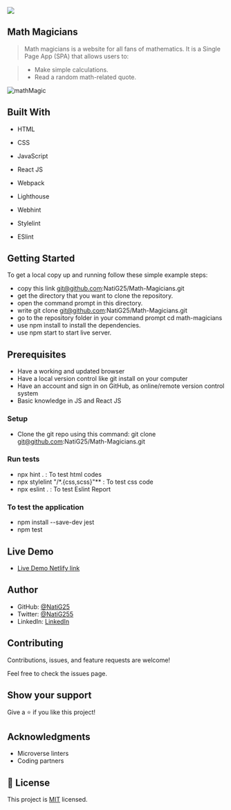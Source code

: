 ![](https://img.shields.io/badge/Microverse-blueviolet)

## Math Magicians

> Math magicians is a website for all fans of mathematics. It is a Single Page App (SPA) that allows users to:

 > - Make simple calculations.
 > - Read a random math-related quote.

![mathMagic](https://user-images.githubusercontent.com/86069740/206191093-0e4b1644-6cb7-4b45-87f4-f8462f6abe2c.png)

## Built With

- HTML

- CSS

- JavaScript

- React JS

- Webpack

- Lighthouse

- Webhint

- Stylelint

- ESlint

## Getting Started

To get a local copy up and running follow these simple example steps:

- copy this link git@github.com:NatiG25/Math-Magicians.git
- get the directory that you want to clone the repository.
- open the command prompt in this directory.
- write git clone git@github.com:NatiG25/Math-Magicians.git
- go to the repository folder in your command prompt cd math-magicians
- use npm install to install the dependencies.
- use npm start to start live server.

## Prerequisites

- Have a working and updated browser
- Have a local version control like git install on your computer
- Have an account and sign in on GitHub, as online/remote version control system
- Basic knowledge in JS and React JS
### Setup

- Clone the git repo using this command: git clone git@github.com:NatiG25/Math-Magicians.git

### Run tests

- npx hint . : To test html codes
- npx stylelint "/*.{css,scss}"** : To test css code
- npx eslint . : To test Eslint Report

### To test the application

- npm install --save-dev jest
- npm test

## Live Demo

- [Live Demo Netlify link](https://math-magicians254254.netlify.app/)

## Author

- GitHub: [@NatiG25](https://github.com/NatiG25)
- Twitter: [@NatiG255](https://twitter.com/NatiG255)
- LinkedIn: [LinkedIn](https://www.linkedin.com/in/natigebregorgis/)

## Contributing

Contributions, issues, and feature requests are welcome!

Feel free to check the issues page.

## Show your support

Give a ⭐️ if you like this project!

## Acknowledgments

- Microverse linters
- Coding partners

## 📝 License

This project is [MIT](./LICENSE) licensed.
